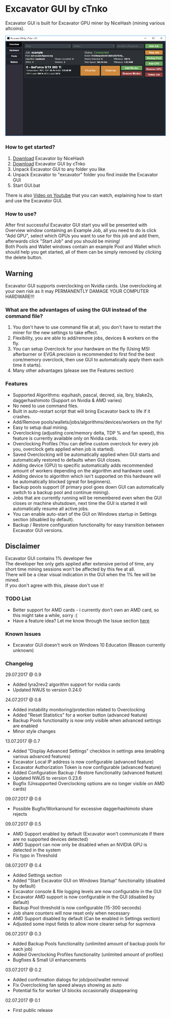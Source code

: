 # Excavator GUI by cTnko
Excavator GUI is built for Excavator GPU miner by NiceHash (mining various altcoins).

![Jobs Window](https://raw.githubusercontent.com/cTn-dev/Excavator-GUI/master/screenshots/jobs.png)

### How to get started?
1. [Download](https://github.com/nicehash/excavator/releases) Excavator by NiceHash
2. [Download](https://github.com/cTn-dev/Excavator-GUI/releases) Excavator GUI by cTnko
3. Unpack Excavator GUI to any folder you like
4. Unpack Excavator to "excavator" folder you find inside the Excavator GUI
5. Start GUI.bat

There is also [Video on Youtube](https://www.youtube.com/watch?v=vMeigyZYwPw) that you can watch, explaining how to start and use the Excavator GUI.

### How to use?
After first successful Excavator GUI start you will be presented with Overview window containing an Example Job, all you need to do is click "Add GPU", select which GPUs you want to use for this job and add them, afterwards click "Start Job" and you should be mining!<br />
Both Pools and Wallet windows contain an example Pool and Wallet which should help you get started, all of them can be simply removed by clicking the delete button.

## Warning
Excavator GUI supports overclocking on Nvidia cards. Use overclocking at your own risk as it may PERMANENTLY DAMAGE YOUR COMPUTER HARDWARE!!!

### What are the advantages of using the GUI instead of the command file?
1. You don't have to use command file at all, you don't have to restart the miner for the new settings to take effect.
2. Flexibility, you are able to add/remove jobs, devices & workers on the fly.
3. You can setup Overclock for your hardware on the fly (Using MSI afterburner or EVGA precision is recommended to first find the best core/memory overclock, then use GUI to automatically apply them each time it starts).
4. Many other advantages (please see the Features section)

### Features
- Supported Algorithms: equihash, pascal, decred, sia, lbry, blake2s, daggerhashimoto (Support on Nvidia & AMD varies)
- No need to use command files.
- Built in auto-restart script that will bring Excavator back to life if it crashes.
- Add/Remove pools/wallets/jobs/algorithms/devices/workers on the fly!
- Easy to setup dual mining.
- Overclocking (adjusting core/memory delta, TDP % and fan speed), this feature is currently available only on Nvidia cards.
- Overclocking Profiles (You can define custom overclock for every job you, overclock gets applied when job is started).
- Saved Overclocking will be automatically applied when GUI starts and automatically restored to defaults when GUI closes.
- Adding device (GPU) to specific automatically adds recommended amount of workers depending on the algorithm and hardware used.
- Adding device to algorithm which isn't supported on this hardware will be automatically blocked (great for beginners).
- Backup pools support (if primary pool goes down GUI can automatically switch to a backup pool and continue mining).
- Jobs that are currently running will be remembered even when the GUI closes or machine shutsdown, next time the GUI is started it will automatically resume all active jobs.
- You can enable auto-start of the GUI on Windows startup in Settings section (disabled by default).
- Backup / Restore configuration functionality for easy transition between Excavator GUI versions.

## Disclaimer
Excavator GUI contains 1% developer fee<br />
The developer fee only gets applied after extensive period of time, any short time mining sessions won't be affected by this fee at all.<br />
There will be a clear visual indication in the GUI when the 1% fee will be mined.<br />
If you don't agree with this, please don't use it!<br />

### TODO List
- Better support for AMD cards - i currently don't own an AMD card, so this might take a while, sorry :(
- Have a feature idea? Let me know through the Issue section [here](https://github.com/cTn-dev/Excavator-GUI/issues)

### Known Issues
- Excavator GUI doesn't work on Windows 10 Education (Reason currently unknown)

### Changelog
29.07.2017 @ 0.9
- Added lyra2rev2 algorithm support for nvidia cards
- Updated NWJS to version 0.24.0

24.07.2017 @ 0.8
- Added instability monitoring/protection related to Overclocking
- Added "Reset Statistics" for a worker button (advanced feature)
- Backup Pools functionality is now only visible when advanced settings are enabled
- Minor style changes

13.07.2017 @ 0.7
- Added "Display Advanced Settings" checkbox in settings area (enabling various advanced features)
- Excavator Local IP address is now configurable (advanced feature)
- Excavator Authorization Token is now configurable (advanced feature)
- Added Configuration Backup / Restore functionality (advanced feature)
- Updated NWJS to version 0.23.6
- Bugfix (Unsupported Overclocking options are no longer visible on AMD cards)

09.07.2017 @ 0.6
- Possible Bugfix/Workaround for excessive daggerhashimoto share rejects

09.07.2017 @ 0.5
- AMD Support enabled by default (Excavator won't communicate if there are no supported devices detected)
- AMD Support can now only be disabled when an NVIDIA GPU is detected in the system
- Fix typo in Threshold

08.07.2017 @ 0.4
- Added Settings section
- Added "Start Excavator GUI on Windows Startup" functionality (disabled by default)
- Excavator console & file logging levels are now configurable in the GUI
- Excavator AMD support is now configurable in the GUI (disabled by default)
- Backup Pool threshold is now configurable (15-300 seconds)
- Job share counters will now reset only when necessary
- AMD Support disabled by default (Can be enabled in Settings section)
- Adjusted some input fields to allow more clearer setup for suprnova

06.07.2017 @ 0.3
- Added Backup Pools functionality (unlimited amount of backup pools for each job)
- Added Overclocking Profiles functionality (unlimited amount of profiles)
- Bugfixes & Small UI enhancements

03.07.2017 @ 0.2
- Added confirmation dialogs for job/pool/wallet removal
- Fix Overclocking fan speed always showing as auto
- Potential fix for worker UI blocks occasionally disappearing

02.07.2017 @ 0.1
- First public release
